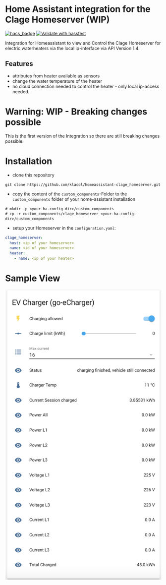 # Home Assistant integration for the Clage Homeserver (WIP)

[![hacs_badge](https://img.shields.io/badge/HACS-Default-orange.svg)](https://github.com/custom-components/hacs)
[![Validate with hassfest](https://github.com/klacol/homeassistant-clage_homeserver/actions/workflows/hassfest.yaml/badge.svg)](https://github.com/klacol/homeassistant-clage_homeserver/actions/workflows/hassfest.yaml)

Integration for Homeassistant to view and Control the Clage Homeserver for electric waterheaters via the local ip-interface via API Version 1.4. 

## Features
- attributes from heater available as sensors
- change the water temperature of the heater
- no cloud connection needed to control the heater - only local ip-access needed.

# Warning: WIP - Breaking changes possible
This is the first version of the Integration so there are still breaking changes possible.

# Installation

- clone this repository
```
git clone https://github.com/klacol/homeassistant-clage_homeserver.git
```
- copy the content of the `custom_components`-Folder to the `custom_components` folder of your home-assistant installation

```
# mkdir -p <your-ha-config-dir>/custom_components
# cp -r custom_components/clage_homeserver <your-ha-config-dir>/custom_components
```

* setup your Homeserver in the `configuration.yaml`:

```yaml
clage_homeserver:
  host: <ip of your homeserver>
  name: <id of your homeserver>
  heater:
    - name: <ip of your heater>
```

# Sample View
![screenshot of Home Assistant](doc/ha_entity_view.png)